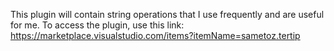 This plugin will contain string operations that I use frequently and are useful for me. 
To access the plugin, use this link: https://marketplace.visualstudio.com/items?itemName=sametoz.tertip
